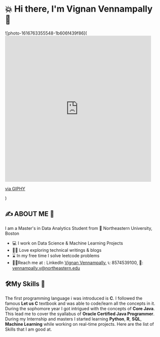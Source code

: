 # 💥 Hi there, I'm Vignan Vennampally 👋

![photo-1616763355548-1b606f439f86](<iframe src="https://giphy.com/embed/lhIDOMwDneBJbAoQJk" width="480" height="480" frameBorder="0" class="giphy-embed" allowFullScreen></iframe><p><a href="https://giphy.com/stickers/kreativv-business-wfh-workfromhome-lhIDOMwDneBJbAoQJk">via GIPHY</a></p>)


## ✍️ ABOUT ME 💼
I am a Master's in Data Analytics Student from 🏫 Northeastern University, Boston 
   - 💻 I work on Data Science & Machine Learning Projects
   - 🕵️‍♂️ Love exploring technical writings & blogs
   - ⌛ In my free time I solve leetcode problems
   - 🙋‍♂️Reach me at : LinkedIn [Vignan Vennampally](https://www.linkedin.com/in/vignan-vennampally/), 📞: 8574539100, 📧: vennampally.v@northeastern.edu



## 🛠️My Skills 🔧

The first programming language i was introduced is **C**. I followed the famous **Let us C** textbook and was able to code/learn all the concepts in it. During the sophomore year I got intrigued with the concepts of **Core Java**. This lead me to cover the syallabus of **Oracle Certified Java Programmer**. During my Internship and masters I started learning **Python**, **R**, **SQL**, **Machine Learning** while working on real-time projects. Here are the list of Skills that I am good at.


